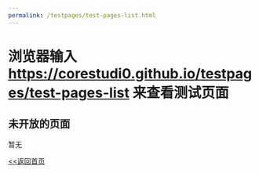 ```yaml
---
permalink: /testpages/test-pages-list.html
---
```


# 浏览器输入 https://corestudi0.github.io/testpages/test-pages-list 来查看测试页面

## 未开放的页面

暂无

[<<返回首页](https://corestudi0.github.io)

